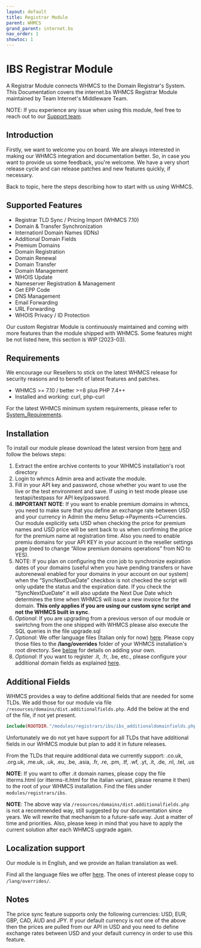 ```yaml
---
layout: default
title: Registrar Module
parent: WHMCS
grand_parent: internet.bs
nav_order: 1
showtoc: 1
---
```


# IBS Registrar Module

A Registrar Module connects WHMCS to the Domain Registrar's System. This Documentation covers the internet.bs WHMCS Registrar Module maintained by Team Internet's Middleware Team.

NOTE: If you experience any issue when using this module, feel free to reach out to our [Support team](#contact-us).

## Introduction

Firstly, we want to welcome you on board. We are always interested in making our WHMCS integration and documentation better. So, in case you want to provide us some feedback, you're welcome.
We have a very short release cycle and can release patches and new features quickly, if necessary.

Back to topic, here the steps describing how to start with us using WHMCS.

## Supported Features

- Registrar TLD Sync / Pricing Import (WHMCS 7.10)
- Domain & Transfer Synchronization
- Internationl Domain Names (IDNs)
- Additional Domain Fields
- Premium Domains
- Domain Registration
- Domain Renewal
- Domain Transfer
- Domain Management
- WHOIS Update
- Nameserver Registration & Management
- Get EPP Code
- DNS Management
- Email Forwarding
- URL Forwarding
- WHOIS Privacy / ID Protection

Our custom Registrar Module is continuously maintained and coming with more features than the module shipped with WHMCS.
Some features might be not listed here, this section is WIP (2023-03).

## Requirements

We encourage our Resellers to stick on the latest WHMCS release for security reasons and to benefit of latest features and patches.

- WHMCS >= 7.10 / better >=8 plus PHP 7.4++
- Installed and working: curl, php-curl

For the latest WHMCS minimum system requirements, please refer to [System_Requirements](https://docs.whmcs.com/System_Requirements).

## Installation

To install our module please download the latest version from [here](https://github.com/centralnicgroup-opensource/rtldev-middleware-whmcs/raw/main/whmcs-ibs-registrar-latest.zip) and follow the belows steps:

1. Extract the entire archive contents to your WHMCS installation's root directory
2. Login to whmcs Admin area and activate the module.
3. Fill in your API key and password, chose whether you want to use the live or the test environment and save. If using in test mode please use testapi/testpass for API key/password.
4. **IMPORTANT NOTE**: If you want to enable premium domains in whmcs, you need to make sure that you define an exchange rate between USD and your currency in Admin the menu Setup→Payments→Currencies. Our module explicitly sets USD when checking the price for premium names and USD price will be sent back to us when confirming the price for the premium name at registration time. Also you need to enable premiu domains for your API KEY in your account in the reseller settings page (need to change “Allow premium domains operations” from NO to YES).
5. NOTE: If you plan on configuring the cron job to synchronize expiration dates of your domains (useful when you have pending transfers or have autorenewal enabled for your domains in your account on our system) when the “SyncNextDueDate” checkbox is not checked the script will only update the status and the expiration date. If you check the “SyncNextDueDate” it will also update the Next Due Date which determines the time when WHMCS will issue a new invoice for the domain. **This only applies if you are using our custom sync script and not the WHMCS built in sync**.
6. _Optional_: If you are upgrading from a previous verson of our module or swirtchng from the one shipped with WHMCS please also execute the SQL queries in the file upgrade.sql
7. _Optional_: We offer language files (Italian only for now) [here](https://github.com/centralnicgroup-opensource/rtldev-middleware-whmcs/tree/archive/ibs/lang/overrides). Please copy those files to the **/lang/overrides** folder of your WHMCS installation's root directory. See [below](#localization) for details on adding your own.
8. _Optional_: If you want to register .it, .fr, .be, etc., please configure your additional domain fields as explained [here](#additionalfields).

## Additional Fields

WHMCS provides a way to define additional fields that are needed for some TLDs. We add those for our module via file `/resources/domains/dist.additionalfields.php`. Add the below at the end of the file, if not yet present.

```php
include(ROOTDIR."/modules/registrars/ibs/ibs_additionaldomainfields.php");
```

Unfortunately we do not yet have support for all TLDs that have additional fields in our WHMCS module but plan to add it in future releases.

From the TLDs that require additional data we currently support: .co.uk, .org.uk, .me.uk, .uk, .eu, .be, .asia, .fr, .re, .pm, .tf, .wf, .yt, .it, .de, .nl, .tel, .us

**NOTE**: If you want to offer .it domain names, please copy the file itterms.html (or itterms-it.html for the italian variant, please rename it then) to the root of your WHMCS installation. Find the files under `modules/registrars/ibs`.

**NOTE**: The above way via `/resources/domains/dist.additionalfields.php` is not a recommended way, still suggested by our documentation since years.
We will rewrite that mechanism to a future-safe way. Just a matter of time and priorities. Also, please keep in mind that you have to apply the current solution after each WHMCS upgrade again.

## Localization support

Our module is in English, and we provide an Italian translation as well.

Find all the language files we offer [here](https://github.com/centralnicgroup-opensource/rtldev-middleware-whmcs/tree/archive/ibs/lang/overrides). The ones of interest please copy to `/lang/overrides/`.

## Notes

The price sync feature supports only the following currencies: USD, EUR, GBP, CAD, AUD and JPY.
If your default currency is not one of the above then the prices are pulled from our API in USD and you need to define exchange rates between USD and your default currency in order to use this feature.
